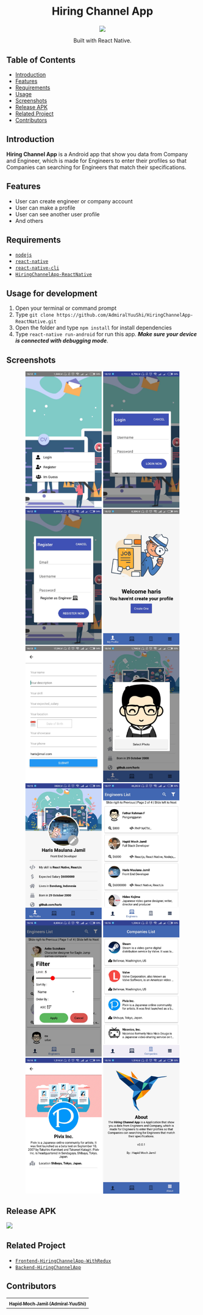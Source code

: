 <h1 align="center">Hiring Channel App</h1>
  <p align="center">
    <image align="center" width="200" src='./screenshots/Component 1.png' />
  </p>
<p align="center">
  Built with React Native.
</p>

## Table of Contents

- [Introduction](#introduction)
- [Features](#features)
- [Requirements](#requirements)
- [Usage](#usage-for-development)
- [Screenshots](#screenshots)
- [Release APK](#release-apk)
- [Related Project](#related-project-backend)
- [Contributors](#contributors)

## Introduction
<b>Hiring Channel App</b> is a Android app that show you data from Company and Engineer, which is made for Engineers to enter their profiles so that Companies can searching for Engineers that match their specifications.

## Features
* User can create engineer or company account
* User can make a profile
* User can see another user profile
* And others

## Requirements
* [`nodejs`](https://nodejs.org/en/download/)
* [`react-native`](https://facebook.github.io/react-native/docs/getting-started)
* [`react-native-cli`](https://facebook.github.io/react-native/docs/getting-started)
* [`HiringChannelApp-ReactNative`](https://github.com/AdmiralYuuShi/HiringChannelApp-ReactNative.git)

## Usage for development
1. Open your terminal or command prompt
2. Type `git clone https://github.com/AdmiralYuuShi/HiringChannelApp-ReactNative.git`
3. Open the folder and type `npm install` for install dependencies
4. Type `react-native run-android` for run this app. ***Make sure your device is connected with debugging mode***.

## Screenshots
<div align="center">
    <img width="200" src="./screenshots/rnhca-started.jpeg">
    <img width="200" src="./screenshots/rnhca-login.jpeg">
    <img width="200" src="./screenshots/rnhca-register.jpeg">
    <img width="200" src="./screenshots/rnhca-welcome.jpeg">
    <img width="200" src="./screenshots/rnhca-editprofile.jpeg">
    <img width="200" src="./screenshots/rnhca-picture.jpeg">
    <img width="200" src="./screenshots/rnhca-myprofile.jpeg">
    <img width="200" src="./screenshots/rnhca-engineers.jpeg">
    <img width="200" src="./screenshots/rnhca-filter.jpeg">
    <img width="200" src="./screenshots/rnhca-companies.jpeg">
    <img width="200" src="./screenshots/rnhca-company-profile.jpeg">
    <img width="200" src="./screenshots/rnhca-about.jpeg">
</div>

## Release APK
<a href="https://drive.google.com/open?id=1uXkoBqzpRaQRF7S8ggKkJcB5y8jiVmcE">
  <img src="https://img.shields.io/badge/Download%20on%20the-Google%20Drive-blue.svg?style=popout&logo=google-drive"/>
</a>

## Related Project
* [`Frontend-HiringChannelApp-WithRedux`](https://github.com/AdmiralYuuShi/Frontend-HiringChannelApp-WithRedux)
* [`Backend-HiringChannelApp`](https://github.com/AdmiralYuuShi/Backend-HiringChannelApp)

## Contributors
<center>
  <table>
    <tr>
      <td align="center">
        <a href="https://github.com/AdmiralYuuShi">
          <sub><b>Hapid Moch Jamil (Admiral YuuShi)</b></sub>
        </a>
      </td>
    </tr>
  </table>
</center>
